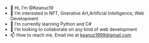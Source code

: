 - 👋 Hi, I’m @Keanuc19
- 👀 I’m interested in NFT, Gnerative Art,Artificial Intelligence, Web Development
- 🌱 I’m currently learning Python and C#
- 💞️ I’m looking to collaborate on any kind of web development 
- 📫 How to reach me, Email me at keanuc1999@gmail.com

<!---
Keanuc19/Keanuc19 is a ✨ special ✨ repository because its `README.md` (this file) appears on your GitHub profile.
You can click the Preview link to take a look at your changes.
--->
